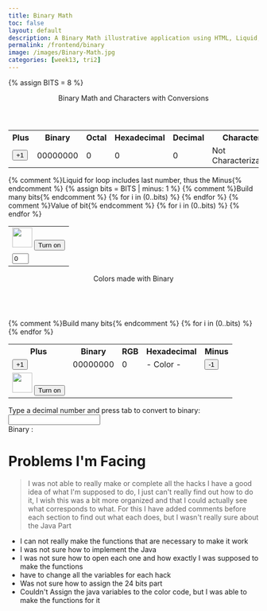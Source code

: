 ```yaml
---
title: Binary Math
toc: false
layout: default
description: A Binary Math illustrative application using HTML, Liquid, and JavaScript.
permalink: /frontend/binary
image: /images/Binary-Math.jpg
categories: [week13, tri2]
---
```


<!-- Hack 1: add a character display to text when 8 bits, determine if printable or not printable -->
<!-- Hack 2: change to 24 bits and add a color code and display color when 24 bits, think about display on this one -->
<!-- Hack 3: do your own thing -->

{% assign BITS = 8 %}

<style>
.table {
    border-color: red;
}
</style>
<div class="container bg-primary">
    <header class="pb-3 mb-4 border-bottom border-primary text-dark">
        <span class="fs-4">Binary Math and Characters with Conversions</span>
    </header>
    <div class="row justify-content-md-center">
        <div class="col-8">
            <table class="table">
            <tr id="table">
                <th>Plus</th>
                <th>Binary</th>
                <th>Octal</th>
                <th>Hexadecimal</th>
                <th>Decimal</th>
                <th>Character</th>
                <th>Minus</th>
            </tr>
            <tr>
                <td><button type="button" id="add1" onclick="add(1)">+1</button></td>
                <td id="binary">00000000</td>
                <td id="octal">0</td>
                <td id="hexadecimal">0</td>
                <td id="decimal">0</td>
                <td id ="character">Not Characterizable</td>
                <td><button type="button" id="sub1" onclick="add(-1)">-1</button></td>
            </tr>
            </table>
        </div>
        <div class="col-12">
            {% comment %}Liquid for loop includes last number, thus the Minus{% endcomment %}
            {% assign bits = BITS | minus: 1 %} 
            <table class="table">
            <tr>
                {% comment %}Build many bits{% endcomment %}
                {% for i in (0..bits) %}
                <td><img class="img-responsive py-3" id="bulb{{ i }}" src="{{site.baseurl}}/images/bulb_off.png" alt="" width="40" height="Auto">
                    <button type="button" id="butt{{ i }}" onclick="javascript:toggleBit({{ i }})">Turn on</button>
                </td>
                {% endfor %}
            </tr>
            <tr>
                {% comment %}Value of bit{% endcomment %}
                {% for i in (0..bits) %}
                <td><input type='text' id="digit{{ i }}" Value="0" size="1" readonly></td>
                {% endfor %}
            </tr>
            <table class="table">
            <tr id="table">
                <th>Plus</th>
                <th>Binary</th>
                <th>RGB</th>
                <th>Hexadecimal</th>
                <th>Minus</th>
            </tr>
    <header class="b-3 mb-4 border-bottom border-primary text-dark">
            <span class="fs-4">Colors made with Binary</span>
    </header>
            <tr>
                <td><button type="button" id="add2" onclick="add(1)">+1</button></td>
                <td id="binary">00000000</td>
                <td id="hexadecimal">0</td>
                <td id ="RGB"> - Color - </td>
                <td><button type="button" id="sub2" onclick="add(-1)">-1</button></td>
            </tr>
            <br>
            <tr>
                {% comment %}Build many bits{% endcomment %}
                {% for i in (0..bits) %}
                <td><img class="img-responsive py-3" id="bulb{{ i }}" src="{{site.baseurl}}/images/bulb_off.png" alt="" width="40" height="Auto">
                    <button type="button" id="butt{{ i }}" onclick="javascript:toggleBit({{ i }})">Turn on</button>
                </td>
                {% endfor %}
            </tr>
            <!--Add Java Table Data here-->
            </table>

<script>
    const BITS = {{ BITS }};
    const MAX = 2 ** BITS - 1;
    const MSG_ON = "Turn on";
    const IMAGE_ON = "{{site.baseurl}}/images/bulb_on.gif";
    const MSG_OFF = "Turn off";
    const IMAGE_OFF = "{{site.baseurl}}/images/bulb_off.png"

    // return string with current value of each bit
    function getBits() {
        let bits = "";
        for(let i = 0; i < BITS; i++) {
        bits = bits + document.getElementById('digit' + i).value;
        }
        return bits;
    }
     function getBitsRed() {
        let bits = "";
        for(let i = 0; i < BITS; i++) {
        bits = bits + document.getElementById('digit' + i).value;
        }
        return bits;
    }
     function getBitsGreen() {
        let bits = "";
        for(let i = 0; i < BITS; i++) {
        bits = bits + document.getElementById('digit' + i).value;
        }
        return bits;
    }
     function getBitsBlue() {
        let bits = "";
        for(let i = 0; i < BITS; i++) {
        bits = bits + document.getElementById('digit' + i).value;
        }
        return bits;
    }
    // setter for DOM values
    function setConversions(binary) {
        document.getElementById('binary').innerHTML = binary;
        // Octal conversion
        document.getElementById('octal').innerHTML = parseInt(binary, 2).toString(8);
        // Hexadecimal conversion
        document.getElementById('hexadecimal').innerHTML = parseInt(binary, 2).toString(16);
        // Decimal conversion
        document.getElementById('decimal').innerHTML = parseInt(binary, 2).toString();
    }
        else {
            document.getElementById('character').innerHTML = "Not Characterizable";
        }
    //
    function decimal_2_base(decimal, base) {
        let conversion = "";
        // loop to convert to base
        do {
        let digit = decimal % base;
        conversion = "" + digit + conversion; // what does this do?
        decimal = ~~(decimal / base);         // what does this do?
        } while (decimal > 0);                  // why while at the end? what is ~~?
        // loop to pad with zeros
        if (base === 2) {                        // only pad for binary conversions
        for (let i = 0; conversion.length < BITS; i++) {
            conversion = "0" + conversion;
        }
        return conversion;
    }
    // toggle selected bit and recalculate
    function toggleBit(i) {
        //alert("Digit action: " + i );
        const dig = document.getElementById('digit' + i);
        const image = document.getElementById('bulb' + i);
        const butt = document.getElementById('butt' + i);
        // Change digit and visual
        if (image.src.match(IMAGE_ON)) {
        dig.value = 0;
        image.src = IMAGE_OFF;
        butt.innerHTML = MSG_ON;
        } else {
        dig.value = 1;
        image.src = IMAGE_ON;
        butt.innerHTML = MSG_OFF;
        }
        // Binary numbers
        const binary = getBits();
        setConversions(binary);
    }
    // add is positive integer, subtract is negative integer
    function add(n) {
        let binary = getBits();
        // convert to decimal and do math
        let decimal = parseInt(binary, 2);
        if (n > 0) {  // PLUS
        decimal = MAX === decimal ? 0 : decimal += n; // OVERFLOW or PLUS
        } else  {     // MINUS
        decimal = 0 === decimal ? MAX : decimal += n; // OVERFLOW or MINUS
        }
        // convert the result back to binary
        binary = decimal_2_base(decimal, 2);
        // update conversions
        setConversions(binary);
        // update bits
        for (let i = 0; i < binary.length; i++) {
        let digit = binary.substr(i, 1);
        document.getElementById('digit' + i).value = digit;
        if (digit === "1") {
            document.getElementById('bulb' + i).src = IMAGE_ON;
            document.getElementById('butt' + i).innerHTML = MSG_OFF;
        } 
    }
</script>

<div class="container bg-primary">
    <form>
        <div class="form-group row">
            Type a decimal number and press tab to convert to binary:
            <div>
                <input onblur="convert()" type="text" name="decimal" id="decimal"/><br>
            </div>
        </div>
        <div class="form-group row">
            Binary : <span id="binary" ></span>
        </div>
    </form>
</div>

<script>
    function convert(){
        var array = document.getElementsByName('decimal');  // user input (can be letters, symbols, etc. (strings))
        if (array[array.length-1].value.length != 0) {  // skip the process if user input is literally nothing 
            var binary = [];  // stores binary result
            var decimal = parseInt(array[0].value)  // user decimal input
            var rem;  // temporary variable to store remainder
            if (decimal == "0") {  // if user input is decimal 0, binary output will also be 0
                binary.unshift("0");
            }
            else {
                while (decimal != 0){  // continues until quotient becomes 0  
                    rem = decimal%2;  // %2 calculates the remainder of given decimal
                    binary.unshift(rem);  // stores remainder 
                    decimal = Math.floor(decimal/2)  // rounds down decimal / 2
                }
            } 
            const final = binary.join('');  // converts array to string (for example, array may be 1,0,1,0,0 and a string is 10100)
            document.getElementById('binary').innerHTML = final;   // sends binary to html
        }
        document.getElementById("decimal").focus();
    }
</script>

# Problems I'm Facing

> I was not able to really make or complete all the hacks
I have a good idea of what I'm supposed to do, I just can't really find out how to do it, I wish this was a bit more organized and that I could actually see what corresponds to what. For this I have added comments before each section to find out what each does, but I wasn't really sure about the Java Part
- I can not really make the functions that are necessary to make it work
- I was not sure how to implement the Java
- I was not sure how to open each one and how exactly I was supposed to make the functions
- have to change all the variables for each hack
- Was not sure how to assign the 24 bits part
- Couldn't Assign the java variables to the color code, but I was able to make the functions for it
